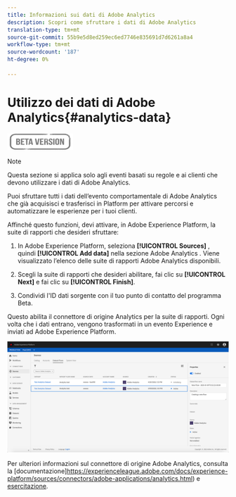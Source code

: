 ```yaml
---
title: Informazioni sui dati di Adobe Analytics
description: Scopri come sfruttare i dati di Adobe Analytics
translation-type: tm+mt
source-git-commit: 55b9e5d8ed259ec6ed7746e835691d7d6261a8a4
workflow-type: tm+mt
source-wordcount: '187'
ht-degree: 0%

---
```


# Utilizzo dei dati di Adobe Analytics{#analytics-data}

![](../assets/do-not-localize/badge.png)

>[!NOTE]
>
>Questa sezione si applica solo agli eventi basati su regole e ai clienti che devono utilizzare i dati di Adobe Analytics.

Puoi sfruttare tutti i dati dell’evento comportamentale di Adobe Analytics che già acquisisci e trasferisci in Platform per attivare percorsi e automatizzare le esperienze per i tuoi clienti.

Affinché questo funzioni, devi attivare, in Adobe Experience Platform, la suite di rapporti che desideri sfruttare:

1. In Adobe Experience Platform, seleziona **[!UICONTROL Sources]** , quindi **[!UICONTROL Add data]** nella sezione Adobe Analytics . Viene visualizzato l’elenco delle suite di rapporti Adobe Analytics disponibili.

1. Scegli la suite di rapporti che desideri abilitare, fai clic su **[!UICONTROL Next]** e fai clic su **[!UICONTROL Finish]**.

1. Condividi l&#39;ID dati sorgente con il tuo punto di contatto del programma Beta.

Questo abilita il connettore di origine Analytics per la suite di rapporti. Ogni volta che i dati entrano, vengono trasformati in un evento Experience e inviati ad Adobe Experience Platform.

![](../assets/jo-event9.png)

Per ulteriori informazioni sul connettore di origine Adobe Analytics, consulta la [documentazione]https://experienceleague.adobe.com/docs/experience-platform/sources/connectors/adobe-applications/analytics.html) e [esercitazione](https://experienceleague.adobe.com/docs/experience-platform/sources/ui-tutorials/create/adobe-applications/analytics.html).
